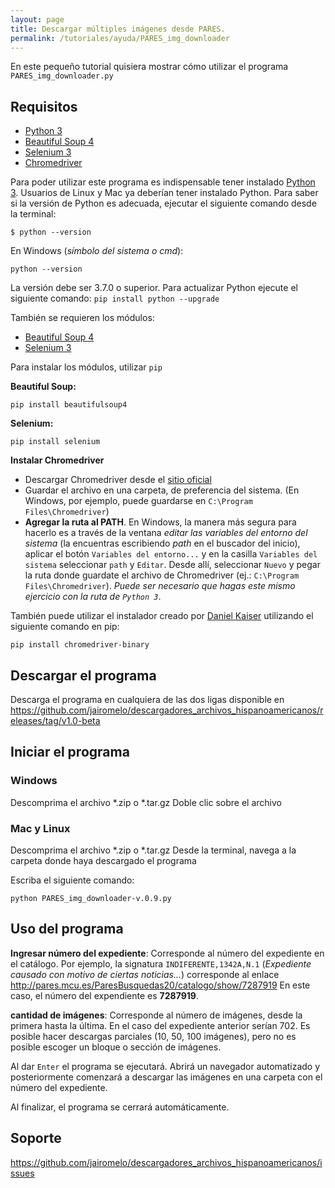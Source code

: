 ```yaml
---
layout: page
title: Descargar múltiples imágenes desde PARES.
permalink: /tutoriales/ayuda/PARES_img_downloader
---
```


En este pequeño tutorial quisiera mostrar cómo utilizar el programa `PARES_img_downloader.py`

## Requisitos

* [Python 3](https://www.python.org/)
* [Beautiful Soup 4](https://pypi.org/project/beautifulsoup4/)
* [Selenium 3](https://pypi.org/project/selenium/)
* [Chromedriver](http://chromedriver.chromium.org/downloads)

Para poder utilizar este programa es indispensable tener instalado [Python 3](https://www.python.org/). Usuarios de Linux y Mac ya deberían tener instalado Python.
Para saber si la versión de Python es adecuada, ejecutar el siguiente comando desde la terminal:

```Linux y Mac
$ python --version
```

En Windows (*símbolo del sistema o cmd*):

```Windows
python --version
```

La versión debe ser 3.7.0 o superior. Para actualizar Python ejecute el siguiente comando: `pip install python --upgrade`

También se requieren los módulos:

* [Beautiful Soup 4](https://pypi.org/project/beautifulsoup4/)
* [Selenium 3](https://pypi.org/project/selenium/)

Para instalar los módulos, utilizar `pip`

**Beautiful Soup:**

`pip install beautifulsoup4`

**Selenium:**

`pip install selenium`

**Instalar Chromedriver**

* Descargar Chromedriver desde el [sitio oficial](http://chromedriver.chromium.org/downloads)
* Guardar el archivo en una carpeta, de preferencia del sistema. (En Windows, por ejemplo, puede guardarse en `C:\Program Files\Chromedriver`)
* **Agregar la ruta al PATH**. En Windows, la manera más segura para hacerlo es a través de la ventana *editar las variables del entorno del sistema* (la encuentras escribiendo *path* en el buscador del inicio), aplicar el botón `Variables del entorno...` y en la casilla `Variables del sistema` seleccionar `path` y `Editar`. Desde allí, seleccionar `Nuevo` y pegar la ruta donde guardate el archivo de Chromedriver (ej.: `C:\Program Files\Chromedriver`). *Puede ser necesario que hagas este mismo ejercicio con la ruta de `Python 3`*.

También puede utilizar el instalador creado por [Daniel Kaiser](https://github.com/danielkaiser) utilizando el siguiente comando en pip:

`pip install chromedriver-binary`

## Descargar el programa

Descarga el programa en cualquiera de las dos ligas disponible en <https://github.com/jairomelo/descargadores_archivos_hispanoamericanos/releases/tag/v1.0-beta>

## Iniciar el programa

### Windows

Descomprima el archivo \*.zip o \*.tar.gz
Doble clic sobre el archivo

### Mac y Linux

Descomprima el archivo \*.zip o \*.tar.gz
Desde la terminal, navega a la carpeta donde haya descargado el programa

Escriba el siguiente comando:

`python PARES_img_downloader-v.0.9.py`

## Uso del programa

**Ingresar número del expediente**: Corresponde al número del expediente en el catálogo. Por ejemplo, la signatura `INDIFERENTE,1342A,N.1` (*Expediente causado con motivo de ciertas noticias...*) corresponde al enlace <http://pares.mcu.es/ParesBusquedas20/catalogo/show/7287919> En este caso, el número del expendiente es **7287919**. 

**cantidad de imágenes**: Corresponde al número de imágenes, desde la primera hasta la última. En el caso del expediente anterior serían 702. Es posible hacer descargas parciales (10, 50, 100 imágenes), pero no es posible escoger un bloque o sección de imágenes.

Al dar `Enter` el programa se ejecutará. Abrirá un navegador automatizado y posteriormente comenzará a descargar las imágenes en una carpeta con el número del expediente.

Al finalizar, el programa se cerrará automáticamente.

## Soporte

<https://github.com/jairomelo/descargadores_archivos_hispanoamericanos/issues>